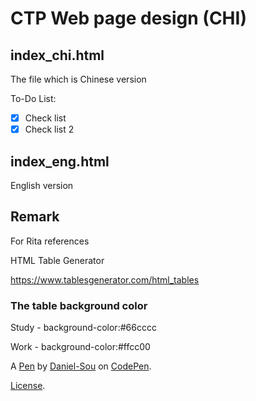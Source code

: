 # CTP Web page design (CHI)

## index_chi.html

The file which is Chinese version

To-Do List:

- [x] Check list
- [x] Check list 2

## index_eng.html

English version

## Remark
For Rita references

HTML Table Generator

https://www.tablesgenerator.com/html_tables


### The table background color

Study - background-color:#66cccc

Work - background-color:#ffcc00

A [Pen](https://codepen.io/daniel-sou/pen/wQpXWa) by [Daniel-Sou](https://codepen.io/daniel-sou) on [CodePen](https://codepen.io).

[License](https://codepen.io/daniel-sou/pen/wQpXWa/license).